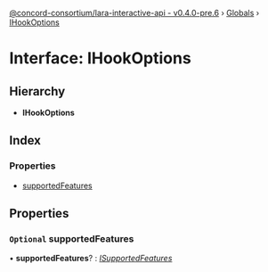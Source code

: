 [@concord-consortium/lara-interactive-api - v0.4.0-pre.6](../README.md) › [Globals](../globals.md) › [IHookOptions](ihookoptions.md)

# Interface: IHookOptions

## Hierarchy

* **IHookOptions**

## Index

### Properties

* [supportedFeatures](ihookoptions.md#optional-supportedfeatures)

## Properties

### `Optional` supportedFeatures

• **supportedFeatures**? : *[ISupportedFeatures](isupportedfeatures.md)*
